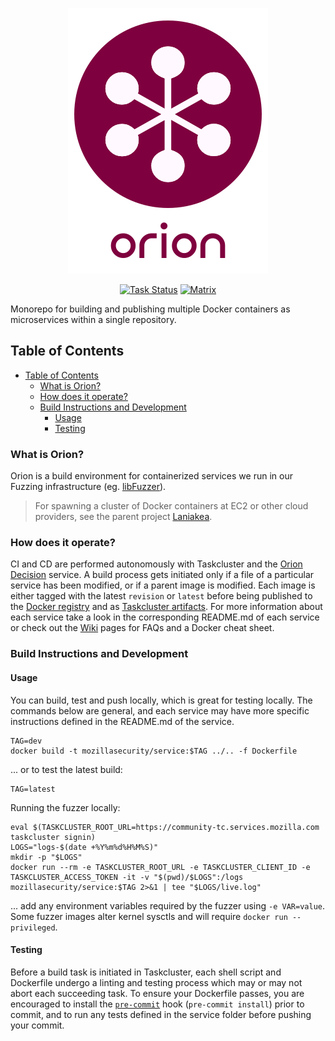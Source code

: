 <p align="center"><img src="docs/assets/orion.png" alt="Orion logo" title="Orion"></p>

<p align="center">
<a href="https://community-tc.services.mozilla.com/api/github/v1/repository/MozillaSecurity/orion/master/latest"><img src="https://community-tc.services.mozilla.com/api/github/v1/repository/MozillaSecurity/orion/master/badge.svg" alt="Task Status"></a>
<a href="https://riot.im/app/#/room/#fuzzing:mozilla.org"> <img src="https://img.shields.io/badge/dynamic/json?color=green&label=chat&query=%24.chunk[%3F(%40.canonical_alias%3D%3D%22%23fuzzing%3Amozilla.org%22)].num_joined_members&suffix=%20users&url=https%3A%2F%2Fmozilla.modular.im%2F_matrix%2Fclient%2Fr0%2FpublicRooms&style=flat&logo=matrix" alt="Matrix"></a>
</p>

Monorepo for building and publishing multiple Docker containers as microservices within a single repository.

## Table of Contents

- [Table of Contents](#table-of-contents)
  - [What is Orion?](#what-is-orion)
  - [How does it operate?](#how-does-it-operate)
  - [Build Instructions and Development](#build-instructions-and-development)
    - [Usage](#usage)
    - [Testing](#testing)

### What is Orion?

Orion is a build environment for containerized services we run in our Fuzzing infrastructure (eg. [libFuzzer](https://github.com/MozillaSecurity/orion/tree/master/services/libfuzzer)).

> For spawning a cluster of Docker containers at EC2 or other cloud providers, see the parent project [Laniakea](https://github.com/MozillaSecurity/laniakea/).

### How does it operate?

CI and CD are performed autonomously with Taskcluster and the [Orion Decision](https://github.com/MozillaSecurity/orion/tree/master/services/orion-decision) service. A build process gets initiated only if a file of a particular service has been modified, or if a parent image is modified. Each image is either tagged with the latest `revision` or `latest` before being published to the [Docker registry](https://hub.docker.com/u/mozillasecurity/) and as [Taskcluster artifacts](https://community-tc.services.mozilla.com/tasks/index/project.fuzzing.orion). For more information about each service take a look in the corresponding README.md of each service or check out the [Wiki](https://github.com/MozillaSecurity/orion/wiki) pages for FAQs and a Docker cheat sheet.

### Build Instructions and Development

#### Usage

You can build, test and push locally, which is great for testing locally. The commands below are general,
and each service may have more specific instructions defined in the README.md of the service.

    TAG=dev
    docker build -t mozillasecurity/service:$TAG ../.. -f Dockerfile

... or to test the latest build:

    TAG=latest

Running the fuzzer locally:

    eval $(TASKCLUSTER_ROOT_URL=https://community-tc.services.mozilla.com taskcluster signin)
    LOGS="logs-$(date +%Y%m%d%H%M%S)"
    mkdir -p "$LOGS"
    docker run --rm -e TASKCLUSTER_ROOT_URL -e TASKCLUSTER_CLIENT_ID -e TASKCLUSTER_ACCESS_TOKEN -it -v "$(pwd)/$LOGS":/logs mozillasecurity/service:$TAG 2>&1 | tee "$LOGS/live.log"

... add any environment variables required by the fuzzer using `-e VAR=value`. Some fuzzer images alter kernel sysctls and will require `docker run --privileged`.

#### Testing

Before a build task is initiated in Taskcluster, each shell script and Dockerfile undergo a linting and testing process which may or may not abort each succeeding task. To ensure your Dockerfile passes, you are encouraged to install the [`pre-commit`](https://pre-commit.com/) hook (`pre-commit install`) prior to commit, and to run any tests defined in the service folder before pushing your commit.
